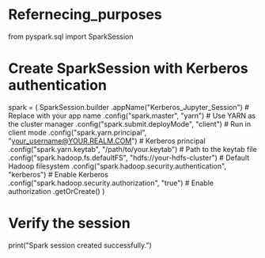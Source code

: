 # Refernecing_purposes
from pyspark.sql import SparkSession

# Create SparkSession with Kerberos authentication
spark = (
    SparkSession.builder
    .appName("Kerberos_Jupyter_Session")  # Replace with your app name
    .config("spark.master", "yarn")  # Use YARN as the cluster manager
    .config("spark.submit.deployMode", "client")  # Run in client mode
    .config("spark.yarn.principal", "your_username@YOUR.REALM.COM")  # Kerberos principal
    .config("spark.yarn.keytab", "/path/to/your.keytab")  # Path to the keytab file
    .config("spark.hadoop.fs.defaultFS", "hdfs://your-hdfs-cluster")  # Default Hadoop filesystem
    .config("spark.hadoop.security.authentication", "kerberos")  # Enable Kerberos
    .config("spark.hadoop.security.authorization", "true")  # Enable authorization
    .getOrCreate()
)

# Verify the session
print("Spark session created successfully.")
